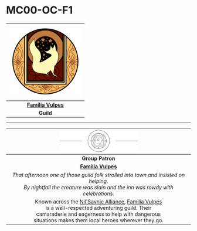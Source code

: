 # MC00-OC-F1

| <img src="https://raw.githubusercontent.com/jesskelsall/astarus-images/main/symbols/75c9f929854a75b6.png" height="200" /> |
|:---:|
| **[Familia Vulpes](../../organisations/familia-vulpes.md)** |
| **Guild** |

---

| <img src="../../images/card-icons/familia-vulpes.png" height="60" /> |
|:---:|
| **Group Patron** |
| **[Familia Vulpes](../../organisations/familia-vulpes.md)** |
| *That afternoon one of those guild folk strolled into town and insisted on helping.<br>By nightfall the creature was slain and the inn was rowdy with celebrations.* |
| Known across the [Nil'Savnic Alliance](../../civilisations/nilsavnic-alliance/nilsavnic-alliance.md), [Familia Vulpes](../../organisations/familia-vulpes.md)<br>is a well-respected adventuring guild. Their<br>camaraderie and eagerness to help with dangerous<br>situations makes them local heroes wherever they go. |
